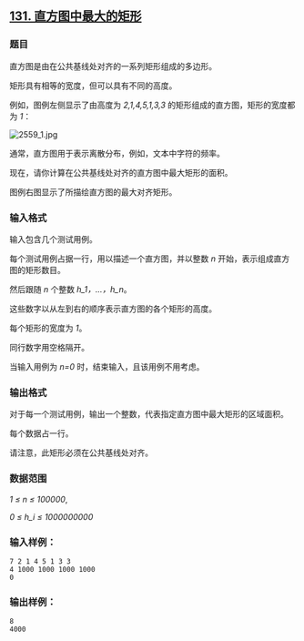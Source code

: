 ## [131. 直方图中最大的矩形](https://www.acwing.com/problem/content/133/)

### 题目

直方图是由在公共基线处对齐的一系列矩形组成的多边形。

矩形具有相等的宽度，但可以具有不同的高度。

例如，图例左侧显示了由高度为 *2,1,4,5,1,3,3* 的矩形组成的直方图，矩形的宽度都为 *1*：

 ![2559_1.jpg](/media/article/image/2019/01/14/19_eac6c46017-2559_1.jpg)

通常，直方图用于表示离散分布，例如，文本中字符的频率。

现在，请你计算在公共基线处对齐的直方图中最大矩形的面积。

图例右图显示了所描绘直方图的最大对齐矩形。

### 输入格式

输入包含几个测试用例。

每个测试用例占据一行，用以描述一个直方图，并以整数 *n* 开始，表示组成直方图的矩形数目。

然后跟随 *n* 个整数 *h_1，…，h_n*。

这些数字以从左到右的顺序表示直方图的各个矩形的高度。

每个矩形的宽度为 *1*。

同行数字用空格隔开。

当输入用例为 *n=0* 时，结束输入，且该用例不用考虑。

### 输出格式

对于每一个测试用例，输出一个整数，代表指定直方图中最大矩形的区域面积。

每个数据占一行。

请注意，此矩形必须在公共基线处对齐。

### 数据范围

*1 ≤ n ≤ 100000*,

*0 ≤ h_i ≤ 1000000000*

### 输入样例：

```
7 2 1 4 5 1 3 3
4 1000 1000 1000 1000
0
```

### 输出样例：

```
8
4000
```
